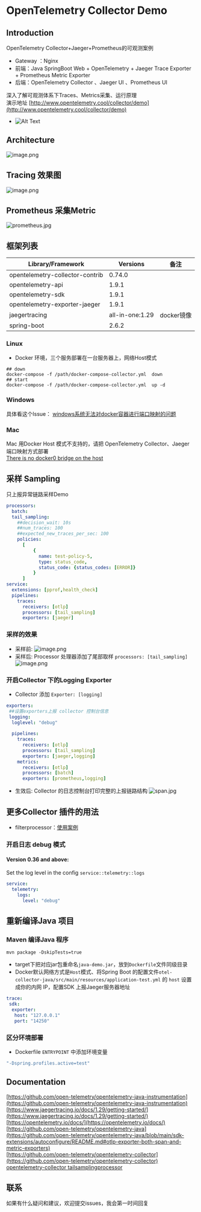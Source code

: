 <a name="wSh88"></a>
# OpenTelemetry Collector Demo
<a name="XGdFY"></a>
## Introduction
OpenTelemetry Collector+Jaeger+Prometheus的可观测案例

- Gateway ：Nginx
- 前端：Java SpringBoot Web + OpenTelemetry +  Jaeger Trace Exporter  + Prometheus Metric Exporter
- 后端：OpenTelemetry Collector 、Jaeger UI 、Prometheus UI

深入了解可观测体系下Traces、Metrics采集、运行原理<br />演示地址 [http://www.opentelemetry.cool/collector/demo](http://www.opentelemetry.cool/collector/demo)<br />
  - ![Alt Text](./assets/introduce.gif)
## Architecture
![image.png](./assets/arc.png#clientId=u2d91e3eb-f650-4&crop=0&crop=0&crop=1&crop=1&from=paste&height=411&id=u431635f7&margin=%5Bobject%20Object%5D&name=image.png&originHeight=546&originWidth=960&originalType=binary&ratio=1&rotation=0&showTitle=false&size=259252&status=done&style=none&taskId=ud0e6f27d-1853-4f67-ba14-bcc120aff61&title=&width=723)
<a name="cqdhz"></a>
## Tracing 效果图
 ![image.png](./assets/trace.png#clientId=u58d1f88b-2c01-4&crop=0&crop=0&crop=1&crop=1&from=paste&height=310&id=ucb9dec40&margin=%5Bobject%20Object%5D&name=image.png&originHeight=609&originWidth=1439&originalType=binary&ratio=1&rotation=0&showTitle=false&size=356007&status=done&style=none&taskId=uf76b343d-c5d3-4a5f-bb95-3abc4cab5a3&title=&width=732)
## Prometheus 采集Metric
 ![prometheus.jpg](./assets/prometheus.jpg)
## 框架列表
| **Library/Framework** | **Versions** | **备注** |
| --- | --- | --- | 
| opentelemetry-collector-contrib | 0.74.0 | ​<br /> |
| opentelemetry-api | 1.9.1 | ​<br /> |
| opentelemetry-sdk | 1.9.1 | ​<br /> |
| opentelemetry-exporter-jaeger | 1.9.1 | ​<br /> |
| jaegertracing | all-in-one:1.29 | docker镜像 |
| spring-boot | 2.6.2 |  |
<a name="tfZIA"></a>
### Linux
  - Docker 环境，三个服务部署在一台服务器上，网络Host模式
```shell
## down
docker-compose -f /path/docker-compose-collector.yml  down
## start
docker-compose -f /path/docker-compose-collector.yml  up -d
```
<a name="Je6W1"></a>
### Windows
具体看这个Issue： [windows系统无法对docker容器进行端口映射的问题](https://github.com/laziobird/otel-collector-java/issues/1) 
### Mac
Mac 用Docker Host 模式不支持的，请把 OpenTelemetry Collector、Jaeger 端口映射方式部署<br />
[There is no docker0 bridge on the host](https://docs.docker.com/desktop/networking/)<br />
<a name="T6DHp"></a>
## 采样 Sampling
只上报异常链路采样Demo
```yaml
processors:
  batch:
  tail_sampling:
    ##decision_wait: 10s
    ##num_traces: 100
    ##expected_new_traces_per_sec: 100
    policies:
      [
          {
            name: test-policy-5,
            type: status_code,
            status_code: {status_codes: [ERROR]}
          }
      ]
service:
  extensions: [pprof,health_check]
  pipelines:
    traces:
      receivers: [otlp]
      processors: [tail_sampling]
      exporters: [jaeger]
```
### 采样的效果
- 采样前:
  ![image.png](./assets/sampling-pre.png)
- 采样后: Processor 处理器添加了尾部取样 `processors: [tail_sampling]`
  ![image.png](./assets/sampling.png)


### 开启Collector 下的Logging Exporter
- Collector 添加 `Exporter: [logging]`
```yaml
exporters:
 ##设置exporters上报 collector 控制台信息
 logging:
  loglevel: "debug"
  
  pipelines:
    traces:
      receivers: [otlp]
      processors: [tail_sampling]
      exporters: [jaeger,logging]
    metrics:
      receivers: [otlp]
      processors: [batch]
      exporters: [prometheus,logging]

```
- 生效后: Collector 的日志控制台打印完整的上报链路结构
  ![span.jpg](./assets/span.jpg)

## 更多Collector 插件的用法
- filterprocessor：[使用案例](./rules/README.md)

### 开启日志 debug 模式
#### Version 0.36 and above:
Set the log level in the config `service::telemetry::logs`
```yaml
service:
  telemetry:
    logs:
      level: "debug"
```
<a name="T6DHp"></a> 

## 重新编译Java 项目
<a name="KDdV7"></a>
### Maven 编译Java 程序
```shell
mvn package -DskipTests=true
```
- target下把对应jar包重命名`java-demo.jar`，放到`Dockerfile`文件同级目录
- Docker默认网络方式是`Host`模式、将Spring Boot 的配置文件`otel-collector-java/src/main/resources/application-test.yml` 的 `host` 设置成你的内网 IP，配置SDK 上报Jaeger服务器地址
```yml
trace:
 sdk:
  exporter:
   host: "127.0.0.1"
   port: "14250"
```
### 区分环境部署
- Dockerfile `ENTRYPOINT` 中添加环境变量
```yaml
"-Dspring.profiles.active=test"
```

## Documentation
[https://github.com/open-telemetry/opentelemetry-java-instrumentation](https://github.com/open-telemetry/opentelemetry-java-instrumentation)<br />[https://www.jaegertracing.io/docs/1.29/getting-started/](https://www.jaegertracing.io/docs/1.29/getting-started/)<br />[https://opentelemetry.io/docs/](https://opentelemetry.io/docs/)<br />[https://github.com/open-telemetry/opentelemetry-java](https://github.com/open-telemetry/opentelemetry-java/blob/main/sdk-extensions/autoconfigure/README.md#otlp-exporter-both-span-and-metric-exporters)<br />[https://github.com/open-telemetry/opentelemetry-collector](https://github.com/open-telemetry/opentelemetry-collector)<br />[opentelemetry-collector tailsamplingprocessor](https://github.com/open-telemetry/opentelemetry-collector-contrib/tree/main/processor/tailsamplingprocessor)
## 联系
如果有什么疑问和建议，欢迎提交issues，我会第一时间回复

